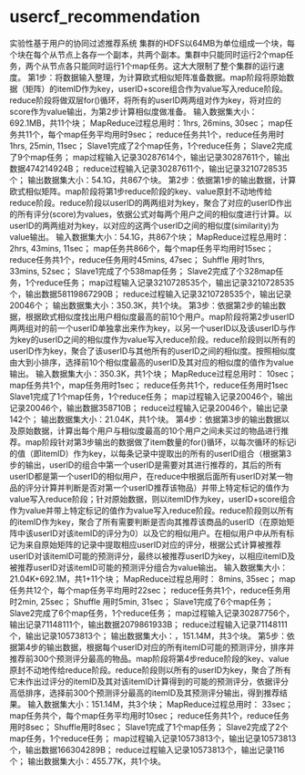 # usercf_recommendation
实验性基于用户的协同过滤推荐系统
	集群的HDFS以64MB为单位组成一个块，每个块在每个从节点上各存一个副本，共两个副本。集群中只能同时运行2个map任务，两个从节点各只能同时运行1个map任务。这大大限制了整个集群的运行速度。
第1步：将数据输入整理，为计算欧式相似矩阵准备数据。map阶段将原始数据（矩阵）的itemID作为key，userID+score组合作为value写入reduce阶段。reduce阶段将做双层for()循环，将所有的userID两两组对作为key，将对应的score作为value输出，为第2步计算相似度做准备。
输入数据集大小：692.1MB，共11个块；
MapReduce过程总用时：1hrs, 26mins, 30sec；
map任务共11个，每个map任务平均用时9sec；
reduce任务共1个，reduce任务用时1hrs, 25min, 11sec；
Slave1完成了2个map任务，1个reduce任务；
Slave2完成了9个map任务；
map过程输入记录30287614个，输出记录30287611个，输出数据474214924B；
reduce过程输入记录30287611个，输出记录3210728535个；
输出数据集大小：54.1G，共867个块。
第2步：依据第1步的输出数据，计算欧式相似矩阵。map阶段将第1步reduce阶段的key、value原封不动地传给reduce阶段。reduce阶段以userID的两两组对为key，聚合了对应的userID作出的所有评分(score)为values，依据公式对每两个用户之间的相似度进行计算。以userID的两两组对为key，以对应的这两个userID之间的相似度(similarity)为value输出。
输入数据集大小：54.1G，共867个块；
MapReduce过程总用时：2hrs, 43mins, 11sec； 
map任务共866个，每个map任务平均用时15sec；
reduce任务共1个，reduce任务用时45mins, 47sec；
Suhffle 用时1hrs, 33mins, 52sec；
Slave1完成了个538map任务；
Slave2完成了个328map任务，1个reduce任务；
map过程输入记录3210728535个，输出记录3210728535个，输出数据58119867290B；
reduce过程输入记录3210728535个，输出记录20046个；
输出数据集大小：350.3K，共1个块。
第3步：依据第2步的输出数据，根据欧式相似度找出用户相似度最高的前10个用户。map阶段将第2步userID两两组对的前一个userID单独拿出来作为key，以另一个userID以及该userID与作为key的userID之间的相似度作为value写入reduce阶段。reduce阶段则以所有的userID作为key，聚合了该userID与其他所有的userID之间的相似度。按照相似度由大到小排序，选择前10个相似度最高的userID及其对应的相似度的值作为value输出。
输入数据集大小：350.3K，共1个块； 
MapReduce过程总用时： 10sec；
map任务共1个，map任务用时1sec；
reduce任务共1个，reduce任务用时1sec
Slave1完成了1个map任务，1个reduce任务；
map过程输入记录20046个，输出记录20046个，输出数据358710B；
reduce过程输入记录20046个，输出记录142个；
输出数据集大小：21.04K，共1个块。
第4步：依据第3步的输出数据以及原始数据，计算出每个用户与相似度最高的10个用户之间未买过的物品进行推荐。map阶段针对第3步输出的数据做了item数量的for()循环，以每次循环的标记i的值（即itemID）作为key，以每条记录中提取出的所有的userID组合（根据第3步的输出，userID的组合中第一个userID是需要对其进行推荐的，其后的所有userID都是第一个userID的相似用户，在reduce中根据后面所有userID对某一物品的评分计算并判断是否对第一个userID推荐该物品）并带上特定标记的值作为value写入reduce阶段；针对原始数据，则以itemID作为key，userID+score组合作为value并带上特定标记的值作为value写入reduce阶段。reduce阶段则以所有的itemID作为key，聚合了所有需要判断是否向其推荐该商品的userID（在原始矩阵中该userID对该itemID的评分为0）以及它的相似用户。在相似用户中从所有标记为来自原始矩阵的记录中提取相应userID对应的评分，根据公式计算被推荐userID对该itemID可能的预测评分，最终以被推荐userID为key，以相应itemID及被推荐userID对该itemID可能的预测评分组合为value输出。
输入数据集大小： 21.04K+692.1M，共1+11个块；
MapReduce过程总用时： 8mins, 35sec；
map任务共12个，每个map任务平均用时22sec；
reduce任务共1个，reduce任务用时2min, 25sec；
Shuffle 用时5min, 31sec；
Slave1完成了6个map任务；
Slave2完成了6个map任务，1个reduce任务；
map过程输入记录30287756个，输出记录71148111个，输出数据2079861933B；
reduce过程输入记录71148111个，输出记录10573813个；
输出数据集大小：，151.14M，共3个块。
第5步：依据第4步的输出数据，根据每个userID对应的所有itemID可能的预测评分，排序并推荐前300个预测评分最高的物品。map阶段将第4步reduce阶段的key、value原封不动地传给reduce阶段。reduce阶段则以所有的userID为key，聚合了所有它未作出过评分的itemID及其对该itemID计算得到的可能的预测评分，依据评分高低排序，选择前300个预测评分最高的itemID及其预测评分输出，得到推荐结果。
输入数据集大小：151.14M，共3个块；
MapReduce过程总用时： 33sec；
map任务共个，每个map任务平均用时10sec；
reduce任务共1个，reduce任务用时8sec；
Shuffle用时8sec；
Slave1完成了1个map任务；
Slave2完成了2个map任务，1个reduce任务；
map过程输入记录10573813个，输出记录10573813个，输出数据166304289B；
reduce过程输入记录10573813个，输出记录116个；
输出数据集大小：455.77K，共1个块。
